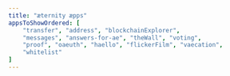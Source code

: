 ```yaml
---
title: "æternity æpps"
appsToShowOrdered: [
    "transfer", "address", "blockchainExplorer",
    "messages", "answers-for-ae", "theWall", "voting",
    "proof", "oaeuth", "haello", "flickerFilm", "vaecation",
    "whitelist"
]
---
```

